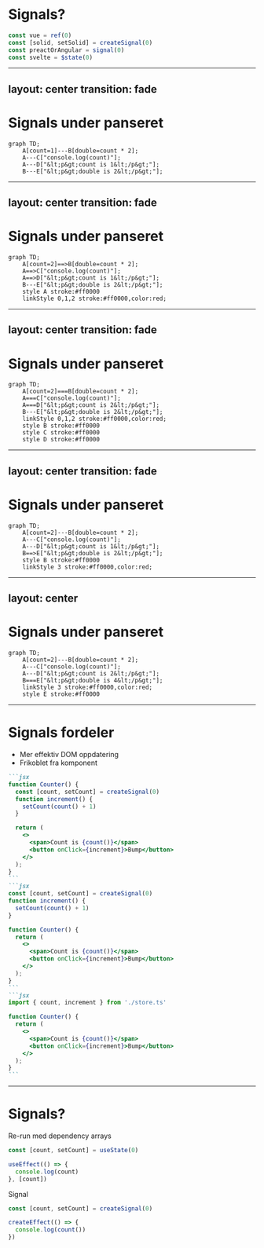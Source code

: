 # Signals?

```js
const vue = ref(0)
const [solid, setSolid] = createSignal(0)
const preactOrAngular = signal(0)
const svelte = $state(0)
```

---
layout: center
transition: fade
---

# Signals under panseret

```mermaid { scale: 1.5 }
graph TD;
    A[count=1]---B[double=count * 2];
    A---C["console.log(count)"];
    A---D["&lt;p&gt;count is 1&lt;/p&gt;"];
    B---E["&lt;p&gt;double is 2&lt;/p&gt;"];
```

---
layout: center
transition: fade
---

# Signals under panseret

```mermaid { scale: 1.5 }
graph TD;
    A[count=2]==>B[double=count * 2];
    A==>C["console.log(count)"];
    A==>D["&lt;p&gt;count is 1&lt;/p&gt;"];
    B---E["&lt;p&gt;double is 2&lt;/p&gt;"];
    style A stroke:#ff0000
    linkStyle 0,1,2 stroke:#ff0000,color:red;
```

---
layout: center
transition: fade
---

# Signals under panseret

```mermaid { scale: 1.5 }
graph TD;
    A[count=2]===B[double=count * 2];
    A===C["console.log(count)"];
    A===D["&lt;p&gt;count is 2&lt;/p&gt;"];
    B---E["&lt;p&gt;double is 2&lt;/p&gt;"];
    linkStyle 0,1,2 stroke:#ff0000,color:red;
    style B stroke:#ff0000
    style C stroke:#ff0000
    style D stroke:#ff0000
```

---
layout: center
transition: fade
---

# Signals under panseret

```mermaid { scale: 1.5 }
graph TD;
    A[count=2]---B[double=count * 2];
    A---C["console.log(count)"];
    A---D["&lt;p&gt;count is 1&lt;/p&gt;"];
    B==>E["&lt;p&gt;double is 2&lt;/p&gt;"];
    style B stroke:#ff0000
    linkStyle 3 stroke:#ff0000,color:red;
```

---
layout: center
---

# Signals under panseret

```mermaid { scale: 1.5 }
graph TD;
    A[count=2]---B[double=count * 2];
    A---C["console.log(count)"];
    A---D["&lt;p&gt;count is 2&lt;/p&gt;"];
    B===E["&lt;p&gt;double is 4&lt;/p&gt;"];
    linkStyle 3 stroke:#ff0000,color:red;
    style E stroke:#ff0000
```

---

# Signals fordeler

- Mer effektiv DOM oppdatering
- Frikoblet fra komponent

````md magic-move
```jsx
function Counter() {
  const [count, setCount] = createSignal(0)
  function increment() {
    setCount(count() + 1)
  }

  return (
    <>
      <span>Count is {count()}</span>
      <button onClick={increment}>Bump</button>
    </>
  );
}
```
```jsx
const [count, setCount] = createSignal(0)
function increment() {
  setCount(count() + 1)
}

function Counter() {
  return (
    <>
      <span>Count is {count()}</span>
      <button onClick={increment}>Bump</button>
    </>
  );
}
```
```jsx
import { count, increment } from './store.ts'

function Counter() {
  return (
    <>
      <span>Count is {count()}</span>
      <button onClick={increment}>Bump</button>
    </>
  );
}
```
````

---

# Signals?

<section class="options">

<div>
Re-run med dependency arrays

```jsx
const [count, setCount] = useState(0)

useEffect(() => {
  console.log(count)
}, [count])
```

<section v-click="1">
  <logos-react/>
</section>
</div>
<div>
Signal

```jsx
const [count, setCount] = createSignal(0)

createEffect(() => {
  console.log(count())
})
```

<section v-click="1">
  <logos-vue />
  <logos-solidjs-icon />
  <logos-preact />
  <logos-angular-icon />
  <logos-svelte-icon class="opacity-80"/>
</section>
</div>
</section>
